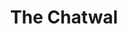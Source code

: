 ---
title:			"The Chatwal"
post_path:	2018-02-06-new-york-city-the-chatwal-hotel
date_start:	2015/02/06
date_end:		2015/02/07
lat:        40.7128
lon:        -74.0060
metadata:
  - year: 2018
  - type: hotel
  - cities:
      - NYC
  - states:
      - New York
  - countries:
      - United States
  - continents:
      - North America
  - regions:
      - United States
photos:
  - ext:		01.jpg
    class:	horizontal
  - ext:    02.jpg
    class:  vertical
    text:   "The Chatwal · 130 W 44th St. · New York, NY 10014"
---
